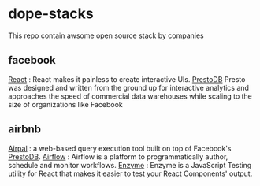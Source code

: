 
# dope-stacks
This repo contain awsome open source stack by companies

## facebook
[React](https://reactjs.org/) : React makes it painless to create interactive UIs. 
[PrestoDB](https://prestodb.io/)  Presto was designed and written from the ground up for interactive analytics and approaches the speed of commercial data warehouses while scaling to the size of organizations like Facebook

## airbnb
[Airpal](https://airbnb.io/airpal/) : a web-based query execution tool built on top of Facebook's  [PrestoDB](https://prestodb.io/).
[Airflow](https://airflow.apache.org/) : Airflow is a platform to programmatically author, schedule and monitor workflows.
[Enzyme](https://airbnb.io/enzyme/) : Enzyme is a JavaScript Testing utility for React that makes it easier to test your React Components' output.

